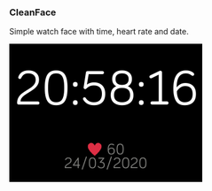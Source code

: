 ### CleanFace

Simple watch face with time, heart rate and date. 

![Screenshot](https://raw.githubusercontent.com/gnuchu/CleanFace/master/extras/screenshot.png)